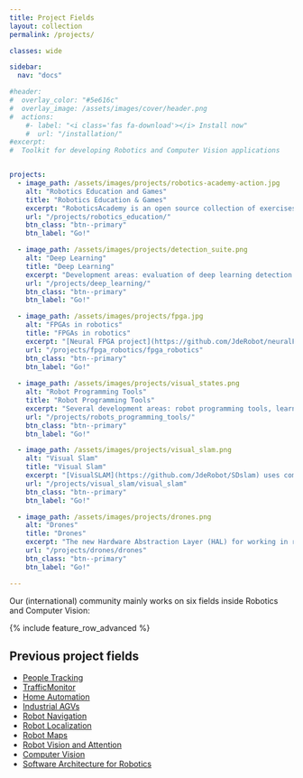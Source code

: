 ```yaml
---
title: Project Fields
layout: collection
permalink: /projects/

classes: wide

sidebar:
  nav: "docs"

#header:
#  overlay_color: "#5e616c"
#  overlay_image: /assets/images/cover/header.png
#  actions:
    #- label: "<i class='fas fa-download'></i> Install now"
    #  url: "/installation/"
#excerpt: 
#  Toolkit for developing Robotics and Computer Vision applications


projects:
  - image_path: /assets/images/projects/robotics-academy-action.jpg
    alt: "Robotics Education and Games"
    title: "Robotics Education & Games"
    excerpt: "RoboticsAcademy is an open source collection of exercises to learn robotics in a practical way. Programmed in Python, the Gazebo simulator and the ROS framework are used."
    url: "/projects/robotics_education/"
    btn_class: "btn--primary"
    btn_label: "Go!"

  - image_path: /assets/images/projects/detection_suite.png
    alt: "Deep Learning"
    title: "Deep Learning"
    excerpt: "Development areas: evaluation of deep learning detection and segmentation models, dataset creation, object detection and hardware customization with neural FPGAs."
    url: "/projects/deep_learning/"
    btn_class: "btn--primary"
    btn_label: "Go!"

  - image_path: /assets/images/projects/fpga.jpg
    alt: "FPGAs in robotics"
    title: "FPGAs in robotics"
    excerpt: "[Neural FPGA project](https://github.com/JdeRobot/neuralFPGA) goal is to produce custom hardware able to do inference over generic neural networks. In order to test our hardware designs we rely on hardware simulations and FPGAs."
    url: "/projects/fpga_robotics/fpga_robotics"
    btn_class: "btn--primary"
    btn_label: "Go!" 
  
  - image_path: /assets/images/projects/visual_states.png
    alt: "Robot Programming Tools"
    title: "Robot Programming Tools" 
    excerpt: "Several development areas: robot programming tools, learning robotics, drones, SLAM algorithms, DeepLearning. All of them are open for collaboration."
    url: "/projects/robots_programming_tools/"
    btn_class: "btn--primary"
    btn_label: "Go!"

  - image_path: /assets/images/projects/visual_slam.png
    alt: "Visual Slam"
    title: "Visual Slam"
    excerpt: "[VisualSLAM](https://github.com/JdeRobot/SDslam) uses computer vision to locate a 3D camera with 6 degrees of freedom inside a unknown environment and, at the same time, create a map of this environment."
    url: "/projects/visual_slam/visual_slam"
    btn_class: "btn--primary"
    btn_label: "Go!"

  - image_path: /assets/images/projects/drones.png
    alt: "Drones"
    title: "Drones"
    excerpt: "The new Hardware Abstraction Layer (HAL) for working in robotic applications for Unmanned Aerial Vehicles (UAVs) in JdeRobot is based on using ROS/Gazebo, PX4 and MavROS."
    url: "/projects/drones/drones"
    btn_class: "btn--primary"
    btn_label: "Go!"   

---
```



Our (international) community mainly works on six fields inside Robotics and Computer Vision:

{% include feature_row_advanced %}


## Previous project fields


- [People Tracking](http://wiki.jderobot.org/ElderCare)
- [TrafficMonitor](http://wiki.jderobot.org/TrafficMonitor)
- [Home Automation](http://wiki.jderobot.org/Surveillance)
- [Industrial AGVs](http://wiki.jderobot.org/AutoRob)
- [Robot Navigation](http://viki.jderobot.org/RobotNavigationLocalization)
- [Robot Localization](http://wiki.jderobot.org/RobotLocalization)
- [Robot Maps](http://wiki.jderobot.org/RobotMaps)
- [Robot Vision and Attention](http://wiki.jderobot.org/RobotVision)
- [Computer Vision](http://wiki.jderobot.org/ComputerVision)
- [Software Architecture for Robotics](http://wiki.jderobot.org/SoftwareArchitecture)
